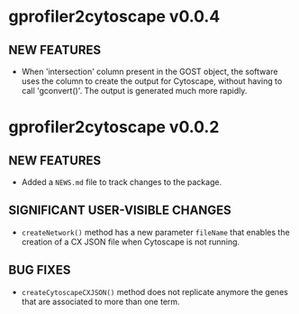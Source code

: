 # gprofiler2cytoscape v0.0.4

## NEW FEATURES

* When 'intersection' column present in the GOST object, the software uses the column to create the output for Cytoscape, without having to call 'gconvert()'. The output is generated much more rapidly.



# gprofiler2cytoscape v0.0.2

## NEW FEATURES

* Added a `NEWS.md` file to track changes to the package.

## SIGNIFICANT USER-VISIBLE CHANGES

* `createNetwork()` method has a new parameter `fileName` that enables the creation of a CX JSON file when Cytoscape is not running.

## BUG FIXES

* `createCytoscapeCXJSON()` method does not replicate anymore the genes that are associated to more than one term.

